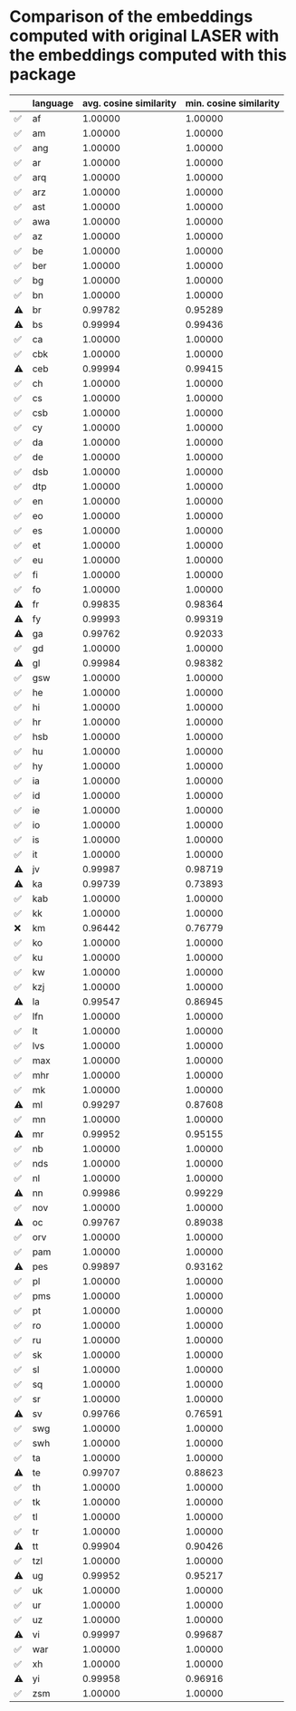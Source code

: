 # Comparison of the embeddings computed with original LASER with the embeddings computed with this package
| |language|avg. cosine similarity|min. cosine similarity|
|-|--------|----------------------|----------------------|
|✅|af|1.00000|1.00000|
|✅|am|1.00000|1.00000|
|✅|ang|1.00000|1.00000|
|✅|ar|1.00000|1.00000|
|✅|arq|1.00000|1.00000|
|✅|arz|1.00000|1.00000|
|✅|ast|1.00000|1.00000|
|✅|awa|1.00000|1.00000|
|✅|az|1.00000|1.00000|
|✅|be|1.00000|1.00000|
|✅|ber|1.00000|1.00000|
|✅|bg|1.00000|1.00000|
|✅|bn|1.00000|1.00000|
|⚠️|br|0.99782|0.95289|
|⚠️|bs|0.99994|0.99436|
|✅|ca|1.00000|1.00000|
|✅|cbk|1.00000|1.00000|
|⚠️|ceb|0.99994|0.99415|
|✅|ch|1.00000|1.00000|
|✅|cs|1.00000|1.00000|
|✅|csb|1.00000|1.00000|
|✅|cy|1.00000|1.00000|
|✅|da|1.00000|1.00000|
|✅|de|1.00000|1.00000|
|✅|dsb|1.00000|1.00000|
|✅|dtp|1.00000|1.00000|
|✅|en|1.00000|1.00000|
|✅|eo|1.00000|1.00000|
|✅|es|1.00000|1.00000|
|✅|et|1.00000|1.00000|
|✅|eu|1.00000|1.00000|
|✅|fi|1.00000|1.00000|
|✅|fo|1.00000|1.00000|
|⚠️|fr|0.99835|0.98364|
|⚠️|fy|0.99993|0.99319|
|⚠️|ga|0.99762|0.92033|
|✅|gd|1.00000|1.00000|
|⚠️|gl|0.99984|0.98382|
|✅|gsw|1.00000|1.00000|
|✅|he|1.00000|1.00000|
|✅|hi|1.00000|1.00000|
|✅|hr|1.00000|1.00000|
|✅|hsb|1.00000|1.00000|
|✅|hu|1.00000|1.00000|
|✅|hy|1.00000|1.00000|
|✅|ia|1.00000|1.00000|
|✅|id|1.00000|1.00000|
|✅|ie|1.00000|1.00000|
|✅|io|1.00000|1.00000|
|✅|is|1.00000|1.00000|
|✅|it|1.00000|1.00000|
|⚠️|jv|0.99987|0.98719|
|⚠️|ka|0.99739|0.73893|
|✅|kab|1.00000|1.00000|
|✅|kk|1.00000|1.00000|
|❌|km|0.96442|0.76779|
|✅|ko|1.00000|1.00000|
|✅|ku|1.00000|1.00000|
|✅|kw|1.00000|1.00000|
|✅|kzj|1.00000|1.00000|
|⚠️|la|0.99547|0.86945|
|✅|lfn|1.00000|1.00000|
|✅|lt|1.00000|1.00000|
|✅|lvs|1.00000|1.00000|
|✅|max|1.00000|1.00000|
|✅|mhr|1.00000|1.00000|
|✅|mk|1.00000|1.00000|
|⚠️|ml|0.99297|0.87608|
|✅|mn|1.00000|1.00000|
|⚠️|mr|0.99952|0.95155|
|✅|nb|1.00000|1.00000|
|✅|nds|1.00000|1.00000|
|✅|nl|1.00000|1.00000|
|⚠️|nn|0.99986|0.99229|
|✅|nov|1.00000|1.00000|
|⚠️|oc|0.99767|0.89038|
|✅|orv|1.00000|1.00000|
|✅|pam|1.00000|1.00000|
|⚠️|pes|0.99897|0.93162|
|✅|pl|1.00000|1.00000|
|✅|pms|1.00000|1.00000|
|✅|pt|1.00000|1.00000|
|✅|ro|1.00000|1.00000|
|✅|ru|1.00000|1.00000|
|✅|sk|1.00000|1.00000|
|✅|sl|1.00000|1.00000|
|✅|sq|1.00000|1.00000|
|✅|sr|1.00000|1.00000|
|⚠️|sv|0.99766|0.76591|
|✅|swg|1.00000|1.00000|
|✅|swh|1.00000|1.00000|
|✅|ta|1.00000|1.00000|
|⚠️|te|0.99707|0.88623|
|✅|th|1.00000|1.00000|
|✅|tk|1.00000|1.00000|
|✅|tl|1.00000|1.00000|
|✅|tr|1.00000|1.00000|
|⚠️|tt|0.99904|0.90426|
|✅|tzl|1.00000|1.00000|
|⚠️|ug|0.99952|0.95217|
|✅|uk|1.00000|1.00000|
|✅|ur|1.00000|1.00000|
|✅|uz|1.00000|1.00000|
|⚠️|vi|0.99997|0.99687|
|✅|war|1.00000|1.00000|
|✅|xh|1.00000|1.00000|
|⚠️|yi|0.99958|0.96916|
|✅|zsm|1.00000|1.00000|
